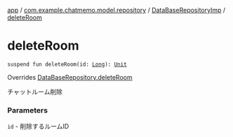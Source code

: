 [app](../../index.md) / [com.example.chatmemo.model.repository](../index.md) / [DataBaseRepositoryImp](index.md) / [deleteRoom](./delete-room.md)

# deleteRoom

`suspend fun deleteRoom(id: `[`Long`](https://kotlinlang.org/api/latest/jvm/stdlib/kotlin/-long/index.html)`): `[`Unit`](https://kotlinlang.org/api/latest/jvm/stdlib/kotlin/-unit/index.html)

Overrides [DataBaseRepository.deleteRoom](../-data-base-repository/delete-room.md)

チャットルーム削除

### Parameters

`id` - 削除するルームID